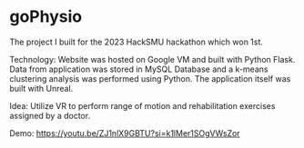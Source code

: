 # goPhysio
The project I built for the 2023 HackSMU hackathon which won 1st.

Technology: Website was hosted on Google VM and built with Python Flask. Data from application was stored in MySQL Database and a k-means clustering analysis was performed using Python. The application itself was built with Unreal. 

Idea: Utilize VR to perform range of motion and rehabilitation exercises assigned by a doctor.

Demo: https://youtu.be/ZJ1nlX9GBTU?si=k1lMer1SOgVWsZor


